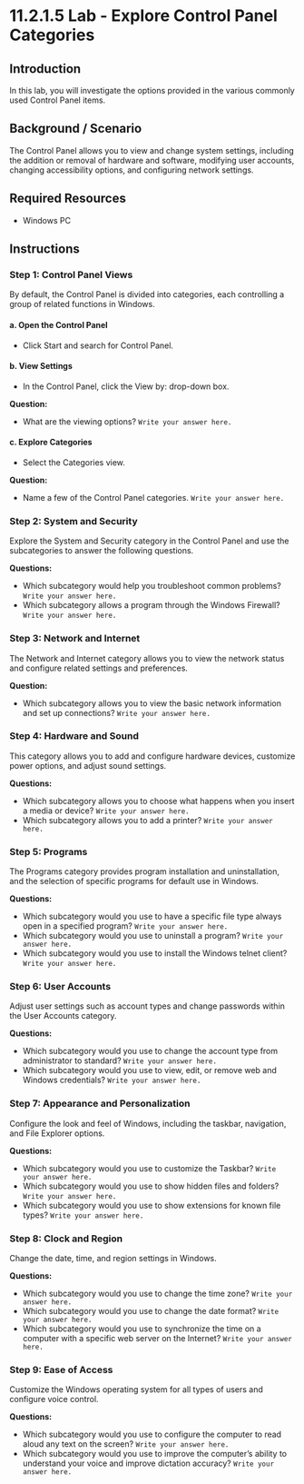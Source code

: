 # 11.2.1.5 Lab - Explore Control Panel Categories

## Introduction
In this lab, you will investigate the options provided in the various commonly used Control Panel items.

## Background / Scenario
The Control Panel allows you to view and change system settings, including the addition or removal of hardware and software, modifying user accounts, changing accessibility options, and configuring network settings.

## Required Resources
- Windows PC

## Instructions

### Step 1: Control Panel Views
By default, the Control Panel is divided into categories, each controlling a group of related functions in Windows.

#### a. Open the Control Panel
- Click Start and search for Control Panel.

#### b. View Settings
- In the Control Panel, click the View by: drop-down box.

**Question:**
- What are the viewing options?
  `Write your answer here.`

#### c. Explore Categories
- Select the Categories view.

**Question:**
- Name a few of the Control Panel categories.
  `Write your answer here.`

### Step 2: System and Security
Explore the System and Security category in the Control Panel and use the subcategories to answer the following questions.

**Questions:**
- Which subcategory would help you troubleshoot common problems?
  `Write your answer here.`
- Which subcategory allows a program through the Windows Firewall?
  `Write your answer here.`

### Step 3: Network and Internet
The Network and Internet category allows you to view the network status and configure related settings and preferences.

**Question:**
- Which subcategory allows you to view the basic network information and set up connections?
  `Write your answer here.`

### Step 4: Hardware and Sound
This category allows you to add and configure hardware devices, customize power options, and adjust sound settings.

**Questions:**
- Which subcategory allows you to choose what happens when you insert a media or device?
  `Write your answer here.`
- Which subcategory allows you to add a printer?
  `Write your answer here.`

### Step 5: Programs
The Programs category provides program installation and uninstallation, and the selection of specific programs for default use in Windows.

**Questions:**
- Which subcategory would you use to have a specific file type always open in a specified program?
  `Write your answer here.`
- Which subcategory would you use to uninstall a program?
  `Write your answer here.`
- Which subcategory would you use to install the Windows telnet client?
  `Write your answer here.`

### Step 6: User Accounts
Adjust user settings such as account types and change passwords within the User Accounts category.

**Questions:**
- Which subcategory would you use to change the account type from administrator to standard?
  `Write your answer here.`
- Which subcategory would you use to view, edit, or remove web and Windows credentials?
  `Write your answer here.`

### Step 7: Appearance and Personalization
Configure the look and feel of Windows, including the taskbar, navigation, and File Explorer options.

**Questions:**
- Which subcategory would you use to customize the Taskbar?
  `Write your answer here.`
- Which subcategory would you use to show hidden files and folders?
  `Write your answer here.`
- Which subcategory would you use to show extensions for known file types?
  `Write your answer here.`

### Step 8: Clock and Region
Change the date, time, and region settings in Windows.

**Questions:**
- Which subcategory would you use to change the time zone?
  `Write your answer here.`
- Which subcategory would you use to change the date format?
  `Write your answer here.`
- Which subcategory would you use to synchronize the time on a computer with a specific web server on the Internet?
  `Write your answer here.`

### Step 9: Ease of Access
Customize the Windows operating system for all types of users and configure voice control.

**Questions:**
- Which subcategory would you use to configure the computer to read aloud any text on the screen?
  `Write your answer here.`
- Which subcategory would you use to improve the computer’s ability to understand your voice and improve dictation accuracy?
  `Write your answer here.`
